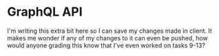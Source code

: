 # GraphQL API
I'm writing this extra bit here so I can save my changes made in client. It makes me wonder if any of my changes to it can even be pushed, how would anyone grading this know that I've even worked on tasks 9-13?
